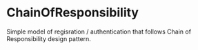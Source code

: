 # ChainOfResponsibility
Simple model of regisration / authentication that follows Chain of Responsibility design pattern.
